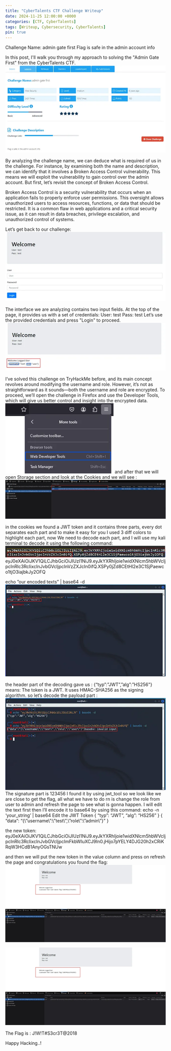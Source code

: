 ```yaml
---
title: "CyberTalents CTF Challenge Writeup"
date: 2024-11-25 12:00:00 +0000
categories: [CTF, CyberTalents]
tags: [Writeup, Cybersecurity, CyberTalents]
pin: true
---
```


Challenge Name: admin gate first
Flag is safe in the admin account info

In this post, I'll walk you through my approach to solving the "Admin Gate First" from the CyberTalents CTF.
![Screenshot](/assets/img/image.png)

By analyzing the challenge name, we can deduce what is required of us in the challenge. For instance, by examining both the name and description, we can identify that it involves a Broken Access Control vulnerability. This means we will exploit the vulnerability to gain control over the admin account. But first, let’s revisit the concept of Broken Access Control.

Broken Access Control is a security vulnerability that occurs when an application fails to properly enforce user permissions. This oversight allows unauthorized users to access resources, functions, or data that should be restricted. It is a common flaw in web applications and a critical security issue, as it can result in data breaches, privilege escalation, and unauthorized control of systems.

Let’s get back to our challenge:
![Screenshot](/assets/img/image-1.png)


The interface we are analyzing contains two input fields. At the top of the page, it provides us with a set of credentials:
User: test
Pass: test
Let’s use the provided credentials and press "Login" to proceed.
![Screenshot](/assets/img/image-2.png)

I’ve solved this challenge on TryHackMe before, and its main concept revolves around modifying the username and role. However, it’s not as straightforward as it sounds—both the username and role are encrypted. To proceed, we’ll open the challenge in Firefox and use the Developer Tools, which will give us better control and insight into the encrypted data.
![Screenshot](/assets/img/image-3.png)
and after that we will open Storage section and look at the Cookies and we will see :
![Screenshot](/assets/img/image-4.png)

in the cookies we found a JWT token and it contains three parts, every dot separates each part and to make it easy for you I used 3 diff colors to highlight each part, now We need to decode each part, and I will use my kali terminal to decode it using the following command:
![Screenshot](/assets/img/image-5.png)
eyJ0eXAiOiJKV1QiLCJhbGciOiJIUzI1NiJ9.eyJkYXRhIjoie1widXNlcm5hbWVcIjpcInRlc3RcIixcInJvbGVcIjpcInVzZXJcIn0ifQ.XSPy0jZd8CEtHl2e3C1SjPaewco1tjO3iajbkJy2OFQ

echo ”our encoded texts” | base64 -d
![Screenshot](/assets/img/image-6.png)

the header part of the decoding gave us :
{“typ”:”JWT”,”alg”:”HS256"}
means:
The token is a JWT.
It uses HMAC-SHA256 as the signing algorithm.
so let’s decode the payload part :
![Screenshot](/assets/img/image-7.png)
The signature part is 123456 I found it by using jwt_tool
so we look like we are close to get the flag, all what we have to do rn is change the role from user to admin and refresh the page to see what is gonna happen.
I will edit the text first then I’ll encode it to base64 by using this command:
echo -n ‘your_string’ | base64
Edit the JWT Token
{
“typ”: “JWT”,
“alg”: “HS256”
}
{
“data”: “{\”username\”:\”test\”,\”role\”:\”admin\”}”
}

the new token:
eyJ0eXAiOiJKV1QiLCJhbGciOiJIUzI1NiJ9.eyJkYXRhIjoie1widXNlcm5hbWVcIjpcInRlc3RcIixcInJvbGVcIjpcImFkbWluXCJ9In0.jHijo7pYELY4DJG20h2xCRiKRqW3HCdB1AnyOGsTNUw

and then we will put the new token in the value column and press on refresh the page and congratulations you found the flag:
![Screenshot](/assets/img/image-8.png)

![Screenshot](/assets/img/image-9.png)

The Flag is : J!W!T#S3cr3T@2018

Happy Hacking..!


